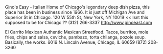 Gino's Easy - Italian
Home of Chicago's legondary deep dish pizza, this place has been in business since 1966. It is just off Michigan Ave and Superior St in Chicago. 
120 W 55th St, New York, NY 10019 << Isnt this supposed to be for Chicago ??
(312) 266-3337
http://www.ginoeast.com

El Carrito Mexican Authentic Mexican Streetfood.  Tacos, burritos, mole fries, chips and salsa, ceviche, pambazo, torta chilanga, pozole soup.  Basically, the works.  6019 N. Lincoln Avenue, Chicago, IL 60659 (872) 208-3260

